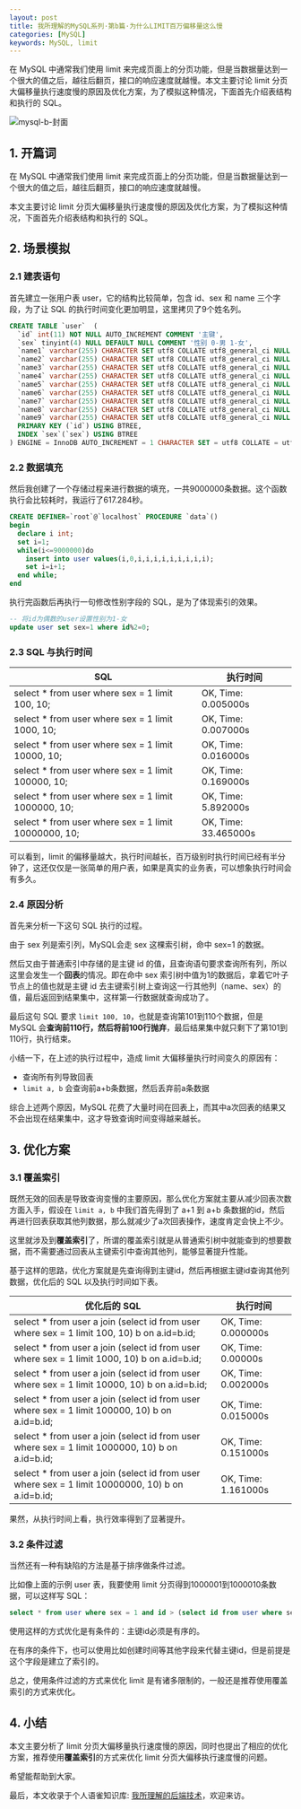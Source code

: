 ```yaml
---
layout: post
title: 我所理解的MySQL系列·第b篇·为什么LIMIT百万偏移量这么慢
categories: [MySQL]
keywords: MySQL, limit
---
```




在 MySQL 中通常我们使用 limit 来完成页面上的分页功能，但是当数据量达到一个很大的值之后，越往后翻页，接口的响应速度就越慢。本文主要讨论 limit 分页大偏移量执行速度慢的原因及优化方案，为了模拟这种情况，下面首先介绍表结构和执行的 SQL。



![mysql-b-封面](https://cdn.jsdelivr.net/gh/Planeswalker23/image-storage@master/mysql/mysql-b-封面.4tcykd7jjyi0.jpg)



## 1. 开篇词

在 MySQL 中通常我们使用 limit 来完成页面上的分页功能，但是当数据量达到一个很大的值之后，越往后翻页，接口的响应速度就越慢。

本文主要讨论 limit 分页大偏移量执行速度慢的原因及优化方案，为了模拟这种情况，下面首先介绍表结构和执行的 SQL。




## 2. 场景模拟


### 2.1 建表语句


首先建立一张用户表 user，它的结构比较简单，包含 id、sex 和 name 三个字段，为了让 SQL 的执行时间变化更加明显，这里拷贝了9个姓名列。


```sql
CREATE TABLE `user`  (
  `id` int(11) NOT NULL AUTO_INCREMENT COMMENT '主键',
  `sex` tinyint(4) NULL DEFAULT NULL COMMENT '性别 0-男 1-女',
  `name1` varchar(255) CHARACTER SET utf8 COLLATE utf8_general_ci NULL DEFAULT NULL COMMENT '姓名',
  `name2` varchar(255) CHARACTER SET utf8 COLLATE utf8_general_ci NULL DEFAULT NULL COMMENT '姓名',
  `name3` varchar(255) CHARACTER SET utf8 COLLATE utf8_general_ci NULL DEFAULT NULL COMMENT '姓名',
  `name4` varchar(255) CHARACTER SET utf8 COLLATE utf8_general_ci NULL DEFAULT NULL COMMENT '姓名',
  `name5` varchar(255) CHARACTER SET utf8 COLLATE utf8_general_ci NULL DEFAULT NULL COMMENT '姓名',
  `name6` varchar(255) CHARACTER SET utf8 COLLATE utf8_general_ci NULL DEFAULT NULL COMMENT '姓名',
  `name7` varchar(255) CHARACTER SET utf8 COLLATE utf8_general_ci NULL DEFAULT NULL COMMENT '姓名',
  `name8` varchar(255) CHARACTER SET utf8 COLLATE utf8_general_ci NULL DEFAULT NULL COMMENT '姓名',
  `name9` varchar(255) CHARACTER SET utf8 COLLATE utf8_general_ci NULL DEFAULT NULL COMMENT '姓名',
  PRIMARY KEY (`id`) USING BTREE,
  INDEX `sex`(`sex`) USING BTREE
) ENGINE = InnoDB AUTO_INCREMENT = 1 CHARACTER SET = utf8 COLLATE = utf8_general_ci ROW_FORMAT = Dynamic;
```



### 2.2 数据填充

然后我创建了一个存储过程来进行数据的填充，一共9000000条数据。这个函数执行会比较耗时，我运行了617.284秒。

```sql
CREATE DEFINER=`root`@`localhost` PROCEDURE `data`()
begin 
  declare i int; 
  set i=1; 
  while(i<=9000000)do 
    insert into user values(i,0,i,i,i,i,i,i,i,i,i);
    set i=i+1; 
  end while;
end
```

执行完函数后再执行一句修改性别字段的 SQL，是为了体现索引的效果。

```sql
-- 将id为偶数的user设置性别为1-女
update user set sex=1 where id%2=0;
```



### 2.3 SQL 与执行时间

| SQL | 执行时间 |
| --- | --- |
| select * from user where sex = 1 limit 100, 10; | OK, Time: 0.005000s |
| select * from user where sex = 1 limit 1000, 10; | OK, Time: 0.007000s |
| select * from user where sex = 1 limit 10000, 10; | OK, Time: 0.016000s |
| select * from user where sex = 1 limit 100000, 10; | OK, Time: 0.169000s |
| select * from user where sex = 1 limit 1000000, 10; | OK, Time: 5.892000s |
| select * from user where sex = 1 limit 10000000, 10; | OK, Time: 33.465000s |

可以看到，limit 的偏移量越大，执行时间越长，百万级别时执行时间已经有半分钟了，这还仅仅是一张简单的用户表，如果是真实的业务表，可以想象执行时间会有多久。



### 2.4 原因分析

首先来分析一下这句 SQL 执行的过程。

由于 sex 列是索引列，MySQL会走 sex 这棵索引树，命中 sex=1 的数据。


然后又由于普通索引中存储的是主键 id 的值，且查询语句要求查询所有列，所以这里会发生一个**回表**的情况。即在命中 sex 索引树中值为1的数据后，拿着它叶子节点上的值也就是主键 id 去主键索引树上查询这一行其他列（name、sex）的值，最后返回到结果集中，这样第一行数据就查询成功了。


最后这句 SQL 要求 `limit 100, 10`，也就是查询第101到110个数据，但是 MySQL 会**查询前110行，然后将前100行抛弃**，最后结果集中就只剩下了第101到110行，执行结束。


小结一下，在上述的执行过程中，造成 limit 大偏移量执行时间变久的原因有：


- 查询所有列导致回表
- `limit a, b` 会查询前a+b条数据，然后丢弃前a条数据

综合上述两个原因，MySQL 花费了大量时间在回表上，而其中a次回表的结果又不会出现在结果集中，这才导致查询时间变得越来越长。




## 3. 优化方案


### 3.1 覆盖索引


既然无效的回表是导致查询变慢的主要原因，那么优化方案就主要从减少回表次数方面入手，假设在 `limit a, b` 中我们首先得到了 a+1 到 a+b 条数据的id，然后再进行回表获取其他列数据，那么就减少了a次回表操作，速度肯定会快上不少。


这里就涉及到**覆盖索引**了，所谓的覆盖索引就是从普通索引树中就能查到的想要数据，而不需要通过回表从主键索引中查询其他列，能够显著提升性能。


基于这样的思路，优化方案就是先查询得到主键id，然后再根据主键id查询其他列数据，优化后的 SQL 以及执行时间如下表。

| 优化后的 SQL | 执行时间 |
| --- | --- |
| select * from user a join (select id from user where sex = 1 limit 100, 10) b on a.id=b.id; | OK, Time: 0.000000s |
| select * from user a join (select id from user where sex = 1 limit 1000, 10) b on a.id=b.id; | OK, Time: 0.00000s |
| select * from user a join (select id from user where sex = 1 limit 10000, 10) b on a.id=b.id; | OK, Time: 0.002000s |
| select * from user a join (select id from user where sex = 1 limit 100000, 10) b on a.id=b.id; | OK, Time: 0.015000s |
| select * from user a join (select id from user where sex = 1 limit 1000000, 10) b on a.id=b.id; | OK, Time: 0.151000s |
| select * from user a join (select id from user where sex = 1 limit 10000000, 10) b on a.id=b.id; | OK, Time: 1.161000s |

果然，从执行时间上看，执行效率得到了显著提升。



### 3.2 条件过滤


当然还有一种有缺陷的方法是基于排序做条件过滤。


比如像上面的示例 user 表，我要使用 limit 分页得到1000001到1000010条数据，可以这样写 SQL：


```sql
select * from user where sex = 1 and id > (select id from user where sex = 1 limit 1000000, 1) limit 10;
```

使用这样的方式优化是有条件的：主键id必须是有序的。

在有序的条件下，也可以使用比如创建时间等其他字段来代替主键id，但是前提是这个字段是建立了索引的。


总之，使用条件过滤的方式来优化 limit 是有诸多限制的，一般还是推荐使用覆盖索引的方式来优化。



## 4. 小结


本文主要分析了 limit 分页大偏移量执行速度慢的原因，同时也提出了相应的优化方案，推荐使用**覆盖索引**的方式来优化 limit 分页大偏移执行速度慢的问题。


希望能帮助到大家。


最后，本文收录于个人语雀知识库: [我所理解的后端技术](https://www.yuque.com/planeswalker/bankend)，欢迎来访。

